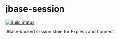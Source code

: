 # jbase-session
[![Build Status](https://travis-ci.org/Burstaholic/jbase-session.svg?branch=master)](https://travis-ci.org/Burstaholic/jbase-session)

JBase-backed session store for Express and Connect
